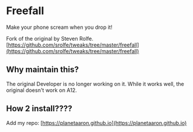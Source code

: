 # Freefall
Make your phone scream when you drop it!

Fork of the original by Steven Rolfe. 
[https://github.com/srolfe/tweaks/tree/master/freefall](https://github.com/srolfe/tweaks/tree/master/freefall)

## Why maintain this?
The original Developer is no longer working on it. While it works well, the original doesn't work on A12. 

## How 2 install????
Add my repo: [https://planetaaron.github.io](https://planetaaron.github.io)
